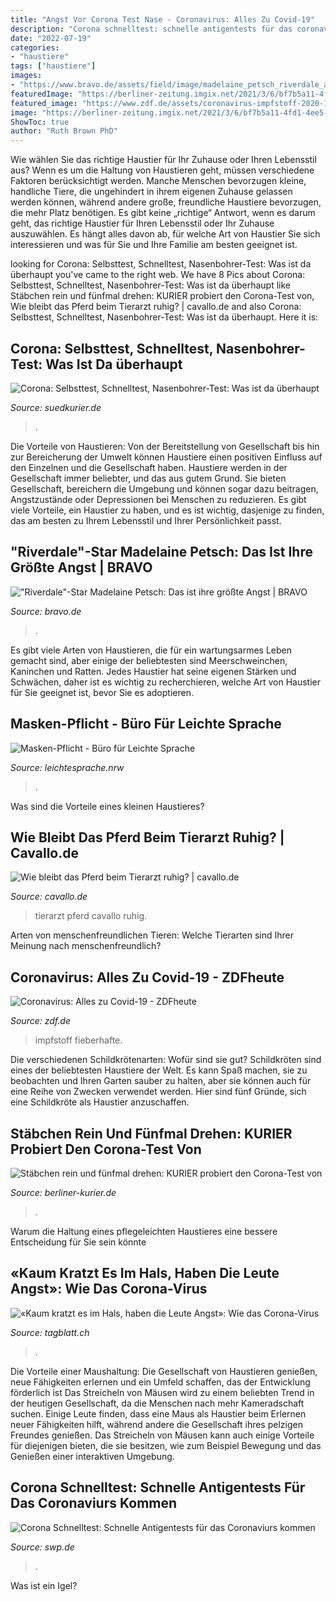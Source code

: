 ```yaml
---
title: "Angst Vor Corona Test Nase - Coronavirus: Alles Zu Covid-19"
description: "Corona schnelltest: schnelle antigentests für das coronaviurs kommen"
date: "2022-07-19"
categories:
- "haustiere"
tags: ["haustiere"]
images:
- "https://www.bravo.de/assets/field/image/madelaine_petsch_riverdale_angst.jpg"
featuredImage: "https://berliner-zeitung.imgix.net/2021/3/6/bf7b5a11-4fd1-4ee5-8557-f858325a60b7.jpeg?w=1200&amp;h=630&amp;fit=crop&amp;crop=faces"
featured_image: "https://www.zdf.de/assets/coronavirus-impfstoff-2020-100~405x720?cb=1589473917054%20405w%20720h"
image: "https://berliner-zeitung.imgix.net/2021/3/6/bf7b5a11-4fd1-4ee5-8557-f858325a60b7.jpeg?w=1200&amp;h=630&amp;fit=crop&amp;crop=faces"
ShowToc: true
author: "Ruth Brown PhD"
---
```



Wie wählen Sie das richtige Haustier für Ihr Zuhause oder Ihren Lebensstil aus?
Wenn es um die Haltung von Haustieren geht, müssen verschiedene Faktoren berücksichtigt werden. Manche Menschen bevorzugen kleine, handliche Tiere, die ungehindert in ihrem eigenen Zuhause gelassen werden können, während andere große, freundliche Haustiere bevorzugen, die mehr Platz benötigen. Es gibt keine „richtige“ Antwort, wenn es darum geht, das richtige Haustier für Ihren Lebensstil oder Ihr Zuhause auszuwählen. Es hängt alles davon ab, für welche Art von Haustier Sie sich interessieren und was für Sie und Ihre Familie am besten geeignet ist.

	

		
looking for Corona: Selbsttest, Schnelltest, Nasenbohrer-Test: Was ist da überhaupt you've came to the right web. We have 8 Pics about Corona: Selbsttest, Schnelltest, Nasenbohrer-Test: Was ist da überhaupt like Stäbchen rein und fünfmal drehen: KURIER probiert den Corona-Test von, Wie bleibt das Pferd beim Tierarzt ruhig? | cavallo.de and also Corona: Selbsttest, Schnelltest, Nasenbohrer-Test: Was ist da überhaupt. Here it is:
		
    
## Corona: Selbsttest, Schnelltest, Nasenbohrer-Test: Was Ist Da überhaupt

<img loading=lazy src="https://www.suedkurier.de/storage/image/2/9/7/1/13121792_shift-644x0-2560w_1wmQwp_377AJF.jpg" onerror="this.onerror=null;this.src='https://tse4.mm.bing.net/th?id=OIP.zeXcoYbvrr1k3TsoGkQZYwHaEy&amp;pid=15.1';" alt="Corona: Selbsttest, Schnelltest, Nasenbohrer-Test: Was ist da überhaupt">

_Source: suedkurier.de_

>. 

	

Die Vorteile von Haustieren: Von der Bereitstellung von Gesellschaft bis hin zur Bereicherung der Umwelt können Haustiere einen positiven Einfluss auf den Einzelnen und die Gesellschaft haben.
Haustiere werden in der Gesellschaft immer beliebter, und das aus gutem Grund. Sie bieten Gesellschaft, bereichern die Umgebung und können sogar dazu beitragen, Angstzustände oder Depressionen bei Menschen zu reduzieren. Es gibt viele Vorteile, ein Haustier zu haben, und es ist wichtig, dasjenige zu finden, das am besten zu Ihrem Lebensstil und Ihrer Persönlichkeit passt.

    
## &quot;Riverdale&quot;-Star Madelaine Petsch: Das Ist Ihre Größte Angst | BRAVO

<img loading=lazy src="https://www.bravo.de/assets/field/image/madelaine_petsch_riverdale_angst.jpg" onerror="this.onerror=null;this.src='https://tse3.mm.bing.net/th?id=OIP.oWSa_maA9O3uu0rAIKu-7QHaHa&amp;pid=15.1';" alt="&quot;Riverdale&quot;-Star Madelaine Petsch: Das ist ihre größte Angst | BRAVO">

_Source: bravo.de_

>. 

	

Es gibt viele Arten von Haustieren, die für ein wartungsarmes Leben gemacht sind, aber einige der beliebtesten sind Meerschweinchen, Kaninchen und Ratten. Jedes Haustier hat seine eigenen Stärken und Schwächen, daher ist es wichtig zu recherchieren, welche Art von Haustier für Sie geeignet ist, bevor Sie es adoptieren.

    
## Masken-Pflicht - Büro Für Leichte Sprache

<img loading=lazy src="https://www.leichtesprache.nrw/fileadmin/_processed_/b/9/csm_Maske_FFP2_89761a3783.jpg" onerror="this.onerror=null;this.src='https://tse3.mm.bing.net/th?id=OIP.kSqEh-6HwTmTesix6UsZxwHaE6&amp;pid=15.1';" alt="Masken-Pflicht - Büro für Leichte Sprache">

_Source: leichtesprache.nrw_

>. 

	

Was sind die Vorteile eines kleinen Haustieres?

    
## Wie Bleibt Das Pferd Beim Tierarzt Ruhig? | Cavallo.de

<img loading=lazy src="https://img1.cavallo.de/CAV-Spritzen-Angst-Tierartzt-fotoshowBig-d0cb08cc-1567078.jpg" onerror="this.onerror=null;this.src='https://tse3.mm.bing.net/th?id=OIP.zF936JfOWUMKxt1239IC0wHaE7&amp;pid=15.1';" alt="Wie bleibt das Pferd beim Tierarzt ruhig? | cavallo.de">

_Source: cavallo.de_

>tierarzt pferd cavallo ruhig. 

	

Arten von menschenfreundlichen Tieren: Welche Tierarten sind Ihrer Meinung nach menschenfreundlich?

    
## Coronavirus: Alles Zu Covid-19 - ZDFheute

<img loading=lazy src="https://www.zdf.de/assets/coronavirus-impfstoff-2020-100~405x720?cb=1589473917054%20405w%20720h" onerror="this.onerror=null;this.src='https://tse1.mm.bing.net/th?id=OIP.ctOeviY_qofuYNy3jsy5tQAAAA&amp;pid=15.1';" alt="Coronavirus: Alles zu Covid-19 - ZDFheute">

_Source: zdf.de_

>impfstoff fieberhafte. 

	

Die verschiedenen Schildkrötenarten: Wofür sind sie gut?
Schildkröten sind eines der beliebtesten Haustiere der Welt. Es kann Spaß machen, sie zu beobachten und Ihren Garten sauber zu halten, aber sie können auch für eine Reihe von Zwecken verwendet werden. Hier sind fünf Gründe, sich eine Schildkröte als Haustier anzuschaffen.

    
## Stäbchen Rein Und Fünfmal Drehen: KURIER Probiert Den Corona-Test Von

<img loading=lazy src="https://berliner-zeitung.imgix.net/2021/3/6/bf7b5a11-4fd1-4ee5-8557-f858325a60b7.jpeg?w=1200&amp;h=630&amp;fit=crop&amp;crop=faces" onerror="this.onerror=null;this.src='https://tse2.mm.bing.net/th?id=OIP.MBA839T7n3r94CsZun-TcwHaD4&amp;pid=15.1';" alt="Stäbchen rein und fünfmal drehen: KURIER probiert den Corona-Test von">

_Source: berliner-kurier.de_

>. 

	

Warum die Haltung eines pflegeleichten Haustieres eine bessere Entscheidung für Sie sein könnte

    
## «Kaum Kratzt Es Im Hals, Haben Die Leute Angst»: Wie Das Corona-Virus

<img loading=lazy src="https://img.luzernerzeitung.ch/2020/3/22/149cd62c-26dd-4712-8731-d8fb071be5f7.jpeg?width=1080&amp;height=720&amp;fit=crop&amp;quality=75&amp;auto=webp" onerror="this.onerror=null;this.src='https://tse3.mm.bing.net/th?id=OIP.MyBbEpGbCj1AdBrtE4F3EgHaE8&amp;pid=15.1';" alt="«Kaum kratzt es im Hals, haben die Leute Angst»: Wie das Corona-Virus">

_Source: tagblatt.ch_

>. 

	

Die Vorteile einer Maushaltung: Die Gesellschaft von Haustieren genießen, neue Fähigkeiten erlernen und ein Umfeld schaffen, das der Entwicklung förderlich ist
Das Streicheln von Mäusen wird zu einem beliebten Trend in der heutigen Gesellschaft, da die Menschen nach mehr Kameradschaft suchen. Einige Leute finden, dass eine Maus als Haustier beim Erlernen neuer Fähigkeiten hilft, während andere die Gesellschaft ihres pelzigen Freundes genießen. Das Streicheln von Mäusen kann auch einige Vorteile für diejenigen bieten, die sie besitzen, wie zum Beispiel Bewegung und das Genießen einer interaktiven Umgebung.

    
## Corona Schnelltest: Schnelle Antigentests Für Das Coronaviurs Kommen

<img loading=lazy src="https://www.swp.de/imgs/07/7/4/2/0/9/4/7/4/tok_7b2ac88783e18cf78e7819d1472e7d20/w1176_h662_x750_y500_8a1bab42f0820ff6.jpeg" onerror="this.onerror=null;this.src='https://tse4.mm.bing.net/th?id=OIP.l4AX2qpit8s9vi6RbpOWKAHaEK&amp;pid=15.1';" alt="Corona Schnelltest: Schnelle Antigentests für das Coronaviurs kommen">

_Source: swp.de_

>. 

	

Was ist ein Igel?

